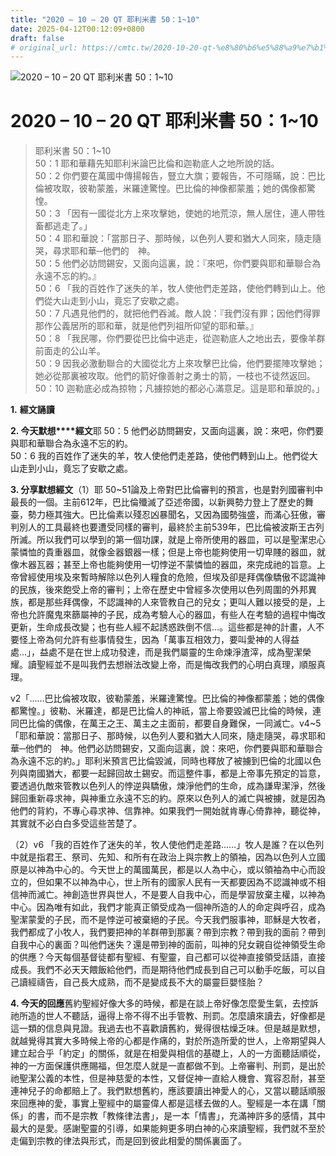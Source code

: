 ```yaml
---
title: "2020 – 10 – 20 QT 耶利米書 50：1~10"
date: 2025-04-12T00:12:09+0800
draft: false
# original_url: https://cmtc.tw/2020-10-20-qt-%e8%80%b6%e5%88%a9%e7%b1%b3%e6%9b%b8-50%ef%bc%9a110
---
```


![2020 – 10 – 20 QT 耶利米書 50：1\~10](/images/qt.jpg   "2020 – 10 – 20 QT 耶利米書 50：1\~10")

# 2020 – 10 – 20 QT 耶利米書 50：1\~10

> 耶利米書 50：1\~10  
> 50：1 耶和華藉先知耶利米論巴比倫和迦勒底人之地所說的話。  
> 50：2 你們要在萬國中傳揚報告，豎立大旗；要報告，不可隱瞞，說：巴比倫被攻取，彼勒蒙羞，米羅達驚惶。巴比倫的神像都蒙羞；她的偶像都驚惶。  
> 50：3 「因有一國從北方上來攻擊她，使她的地荒涼，無人居住，連人帶牲畜都逃走了。」  
> 50：4 耶和華說：「當那日子、那時候，以色列人要和猶大人同來，隨走隨哭，尋求耶和華─他們的　神。  
> 50：5 他們必訪問錫安，又面向這裏，說：『來吧，你們要與耶和華聯合為永遠不忘的約。』  
> 50：6 「我的百姓作了迷失的羊，牧人使他們走差路，使他們轉到山上。他們從大山走到小山，竟忘了安歇之處。  
> 50：7 凡遇見他們的，就把他們吞滅。敵人說：『我們沒有罪；因他們得罪那作公義居所的耶和華，就是他們列祖所仰望的耶和華。』  
> 50：8 「我民哪，你們要從巴比倫中逃走，從迦勒底人之地出去，要像羊群前面走的公山羊。  
> 50：9 因我必激動聯合的大國從北方上來攻擊巴比倫，他們要擺陣攻擊她；她必從那裏被攻取。他們的箭好像善射之勇士的箭，一枝也不徒然返回。  
> 50：10 迦勒底必成為掠物；凡擄掠她的都必心滿意足。這是耶和華說的。」

**1.** **經文誦讀**

**2. 今天默想****經文**耶 50：5 他們必訪問錫安，又面向這裏，說：來吧，你們要與耶和華聯合為永遠不忘的約。  
50：6 我的百姓作了迷失的羊，牧人使他們走差路，使他們轉到山上。他們從大山走到小山，竟忘了安歇之處。

**3. 分享默想經文**（1）耶 50\~51論及上帝對巴比倫審判的預言，也是對列國審判中最長的一個。主前612年，巴比倫殲滅了亞述帝國，以新興勢力登上了歷史的舞臺，勢力極其強大。巴比倫素以殘忍凶暴聞名，又因為國勢強盛，而滿心狂傲，審判別人的工具最終也要遭受同樣的審判，最終於主前539年，巴比倫被波斯王古列所滅。所以我們可以學到的第一個功課，就是上帝所使用的器皿，可以是聖潔忠心蒙憐恤的貴重器皿，就像金器銀器一樣；但是上帝也能夠使用一切卑賤的器皿，就像木器瓦器；甚至上帝也能夠使用一切悖逆不蒙憐恤的器皿，來完成祂的旨意。上帝曾經使用埃及來暫時解除以色列人糧食的危險，但埃及卻是拜偶像驕傲不認識神的民族，後來飽受上帝的審判；上帝在歷史中曾經多次使用以色列周圍的外邦異族，都是那些拜偶像，不認識神的人來管教自己的兒女；更叫人難以接受的是，上帝也允許魔鬼來篩屬神的子民，成為考驗人心的器皿，有些人在考驗的過程中悔改更新，生命成長改變；也有些人經不起誘惑跌倒不信…。這些都是神的計畫，人不要怪上帝為何允許有些事情發生，因為「萬事互相效力，要叫愛神的人得益處…」，益處不是在世上成功發達，而是我們屬靈的生命煉淨渣滓，成為聖潔榮耀。讀聖經並不是叫我們去想辦法改變上帝，而是悔改我們的心明白真理，順服真理。

v2「……巴比倫被攻取，彼勒蒙羞，米羅達驚惶。巴比倫的神像都蒙羞；她的偶像都驚惶。」彼勒、米羅達，都是巴比倫人的神祇，當上帝要毀滅巴比倫的時候，連同巴比倫的偶像，在萬王之王、萬主之主面前，都要自身難保，一同滅亡。v4\~5「耶和華說：當那日子、那時候，以色列人要和猶大人同來，隨走隨哭，尋求耶和華─他們的　神。他們必訪問錫安，又面向這裏，說：來吧，你們要與耶和華聯合為永遠不忘的約。」耶利米預言巴比倫毀滅，同時也釋放了被擄到巴倫的北國以色列與南國猶大，都要一起歸回故土錫安。而這整件事，都是上帝事先預定的旨意，要透過仇敵來管教以色列人的悖逆與驕傲，煉淨他們的生命，成為謙卑潔淨，然後歸回重新尋求神，與神重立永遠不忘的約。原來以色列人的滅亡與被擄，就是因為他們的背約，不專心尋求神、信靠神。如果我們一開始就肯專心倚靠神，聽從神，其實就不必白白多受這些苦楚了。

（2）v6 「我的百姓作了迷失的羊，牧人使他們走差路……」牧人是誰？在以色列中就是指君王、祭司、先知、和所有在政治上與宗教上的領袖，因為以色列人立國原是以神為中心的。今天世上的萬國萬民，都是以人為中心，或以領袖為中心而設立的，但如果不以神為中心，世上所有的國家人民有一天都要因為不認識神或不相信神而滅亡。神創造世界與世人，不是要人自我中心，而是學習放棄主權，以神為中心。因為唯有如此，我們才能真正領受成為一個神所造的人的命定與呼召，成為聖潔蒙愛的子民，而不是悖逆可被棄絕的子民。今天我們服事神，耶穌是大牧者，我們都成了小牧人，我們要把神的羊群帶到那裏？帶到宗教？帶到我的面前？帶到自我中心的裏面？叫他們迷失？還是帶到神的面前，叫神的兒女親自從神領受生命的供應？今天每個基督徒都有聖經、有聖靈，自己都可以從神直接領受話語，直接成長。我們不必天天餵飯給他們，而是期待他們成長到自己可以動手吃飯，可以自己讀經禱告，自己長大成熟，而不是變成長不大的屬靈巨嬰怪胎？

**4. 今天的回應**舊約聖經好像大多的時候，都是在談上帝好像怎麼愛生氣，去控訴祂所造的世人不聽話，逼得上帝不得不出手管教、刑罰。怎麼讀來讀去，好像都是這一類的信息與見證。我過去也不喜歡讀舊約，覺得很枯燥乏味。但是越是默想，就越覺得其實大多時候上帝的心都是作痛的，對於所造所愛的世人，上帝期望與人建立起合乎「約定」的關係，就是在相愛與相信的基礎上，人的一方面聽話順從，神的一方面保護供應賜福，但怎麼人就是一直都做不到。上帝審判、刑罰，是出於祂聖潔公義的本性，但是神慈愛的本性，又督促神一直給人機會、寬容忍耐，甚至連神兒子的命都賠上了。我們默想舊約，應該要讀出神愛人的心，又當以聽話順服來回應神的愛，事實上聖經中的屬靈偉人都是這樣去做的人。聖經是一本在講「關係」的書，而不是宗教「教條律法書」，是一本「情書」，充滿神許多的感情，其中最大的是愛。感謝聖靈的引導，如果能夠更多明白神的心來讀聖經，我們就不至於走偏到宗教的律法與形式，而是回到彼此相愛的關係裏面了。